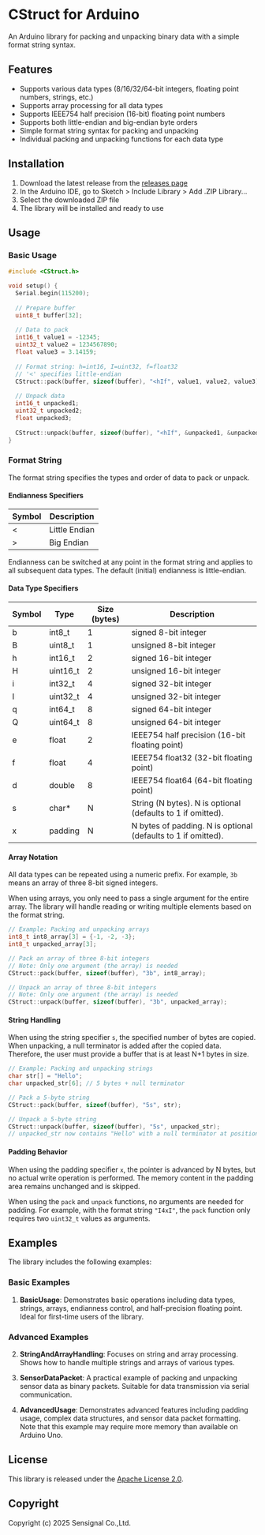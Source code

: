 # CStruct for Arduino

An Arduino library for packing and unpacking binary data with a simple format string syntax.

## Features

- Supports various data types (8/16/32/64-bit integers, floating point numbers, strings, etc.)
- Supports array processing for all data types
- Supports IEEE754 half precision (16-bit) floating point numbers
- Supports both little-endian and big-endian byte orders
- Simple format string syntax for packing and unpacking
- Individual packing and unpacking functions for each data type

## Installation

1. Download the latest release from the [releases page](https://github.com/sensignal/cstruct/releases)
2. In the Arduino IDE, go to Sketch > Include Library > Add .ZIP Library...
3. Select the downloaded ZIP file
4. The library will be installed and ready to use

## Usage

### Basic Usage

```cpp
#include <CStruct.h>

void setup() {
  Serial.begin(115200);
  
  // Prepare buffer
  uint8_t buffer[32];
  
  // Data to pack
  int16_t value1 = -12345;
  uint32_t value2 = 1234567890;
  float value3 = 3.14159;
  
  // Format string: h=int16, I=uint32, f=float32
  // '<' specifies little-endian
  CStruct::pack(buffer, sizeof(buffer), "<hIf", value1, value2, value3);
  
  // Unpack data
  int16_t unpacked1;
  uint32_t unpacked2;
  float unpacked3;
  
  CStruct::unpack(buffer, sizeof(buffer), "<hIf", &unpacked1, &unpacked2, &unpacked3);
}
```

### Format String

The format string specifies the types and order of data to pack or unpack.

#### Endianness Specifiers

| Symbol | Description |
|--------|-------------|
| <      | Little Endian |
| >      | Big Endian |

Endianness can be switched at any point in the format string and applies to all subsequent data types. The default (initial) endianness is little-endian.

#### Data Type Specifiers

| Symbol | Type | Size (bytes) | Description |
|--------|------|--------------|-------------|
| b      | int8_t | 1 | signed 8-bit integer |
| B      | uint8_t | 1 | unsigned 8-bit integer |
| h      | int16_t | 2 | signed 16-bit integer |
| H      | uint16_t | 2 | unsigned 16-bit integer |
| i      | int32_t | 4 | signed 32-bit integer |
| I      | uint32_t | 4 | unsigned 32-bit integer |
| q      | int64_t | 8 | signed 64-bit integer |
| Q      | uint64_t | 8 | unsigned 64-bit integer |
| e      | float | 2 | IEEE754 half precision (16-bit floating point) |
| f      | float | 4 | IEEE754 float32 (32-bit floating point) |
| d      | double | 8 | IEEE754 float64 (64-bit floating point) |
| s      | char* | N | String (N bytes). N is optional (defaults to 1 if omitted). |
| x      | padding | N | N bytes of padding. N is optional (defaults to 1 if omitted). |

#### Array Notation

All data types can be repeated using a numeric prefix. For example, `3b` means an array of three 8-bit signed integers.

When using arrays, you only need to pass a single argument for the entire array. The library will handle reading or writing multiple elements based on the format string.

```cpp
// Example: Packing and unpacking arrays
int8_t int8_array[3] = {-1, -2, -3};
int8_t unpacked_array[3];

// Pack an array of three 8-bit integers
// Note: Only one argument (the array) is needed
CStruct::pack(buffer, sizeof(buffer), "3b", int8_array);

// Unpack an array of three 8-bit integers
// Note: Only one argument (the array) is needed
CStruct::unpack(buffer, sizeof(buffer), "3b", unpacked_array);
```

#### String Handling

When using the string specifier `s`, the specified number of bytes are copied. When unpacking, a null terminator is added after the copied data. Therefore, the user must provide a buffer that is at least N+1 bytes in size.

```cpp
// Example: Packing and unpacking strings
char str[] = "Hello";
char unpacked_str[6]; // 5 bytes + null terminator

// Pack a 5-byte string
CStruct::pack(buffer, sizeof(buffer), "5s", str);

// Unpack a 5-byte string
CStruct::unpack(buffer, sizeof(buffer), "5s", unpacked_str);
// unpacked_str now contains "Hello" with a null terminator at position 5
```

#### Padding Behavior

When using the padding specifier `x`, the pointer is advanced by N bytes, but no actual write operation is performed. The memory content in the padding area remains unchanged and is skipped.

When using the `pack` and `unpack` functions, no arguments are needed for padding. For example, with the format string `"I4xI"`, the `pack` function only requires two `uint32_t` values as arguments.

## Examples

The library includes the following examples:

### Basic Examples

1. **BasicUsage**: Demonstrates basic operations including data types, strings, arrays, endianness control, and half-precision floating point. Ideal for first-time users of the library.

### Advanced Examples

2. **StringAndArrayHandling**: Focuses on string and array processing. Shows how to handle multiple strings and arrays of various types.

3. **SensorDataPacket**: A practical example of packing and unpacking sensor data as binary packets. Suitable for data transmission via serial communication.

4. **AdvancedUsage**: Demonstrates advanced features including padding usage, complex data structures, and sensor data packet formatting. Note that this example may require more memory than available on Arduino Uno.

## License

This library is released under the [Apache License 2.0](https://www.apache.org/licenses/LICENSE-2.0).

## Copyright

Copyright (c) 2025 Sensignal Co.,Ltd.
